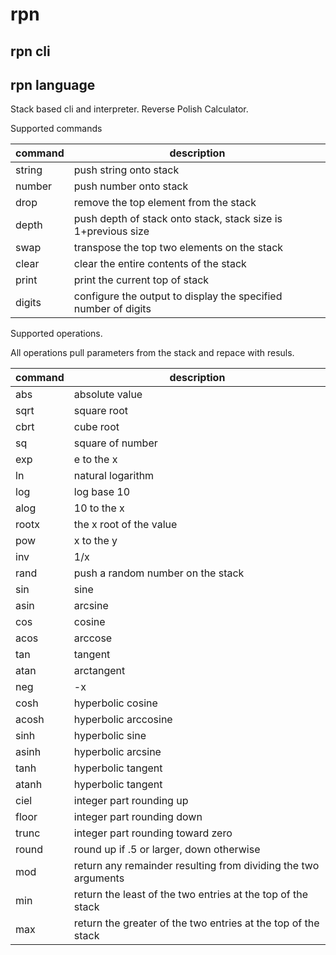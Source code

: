 # rpn
## rpn cli
## rpn language

Stack based cli and interpreter.    Reverse Polish Calculator.


Supported commands

| command | description |
|---|---|
|string| push string onto stack |
|number| push number onto stack |
|drop| remove the top element from the stack |
|depth| push depth of stack onto stack, stack size is 1+previous size|
|swap| transpose the top two elements on the stack |
|clear| clear the entire contents of the stack |
|print|print the current top of stack|
|digits|configure the output to display the specified number of digits|

Supported operations.

All operations pull parameters from the stack and repace with resuls.

|command|description|
|---|---|
|abs|absolute value|
|sqrt|square root|
|cbrt|cube root|
|sq|square of number|
|exp| e to the x|
|ln|natural logarithm|
|log|log base 10|
|alog|10 to the x|
|rootx|the x root of the value|
|pow|x to the y|
|inv|1/x|
|rand|push a random number on the stack|
|sin|sine|
|asin|arcsine|
|cos|cosine|
|acos|arccose|
|tan|tangent|
|atan|arctangent|
|neg|-x|
|cosh|hyperbolic cosine|
|acosh|hyperbolic arccosine|
|sinh|hyperbolic sine|
|asinh|hyperbolic arcsine|
|tanh|hyperbolic tangent|
|atanh|hyperbolic tangent|
|ciel|integer part rounding up|
|floor|integer part rounding down|
|trunc|integer part rounding toward zero|
|round|round up if .5 or larger, down otherwise|
|mod|return any remainder resulting from dividing the two arguments|
|min|return the least of the two entries at the top of the stack|
|max|return the greater of the two entries at the top of the stack|


